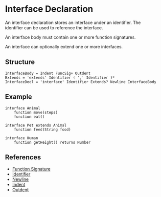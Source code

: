 # Interface Declaration

An interface declaration stores an interface under an identifier. The identifier can be used to reference the interface.

An interface body must contain one or more function signatures.

An interface can optionally extend one or more interfaces.

## Structure

```grammar
InterfaceBody = Indent FuncSig+ Outdent
Extends = 'extends' Identifier ( ',' Identifier )*
InterfaceDecl = 'interface' Identifier Extends? Newline InterfaceBody
```

## Example

```syntek
interface Animal
	function move(steps)
	function eat()

interface Pet extends Animal
	function feed(String food)

interface Human
	function getHeight() returns Number
```

## References

- [Function Signature](/spec/grammar/syntactic/#function-signature)
- [Identifier](/spec/grammar/lexical.html#identifiers)
- [Newline](/spec/grammar/lexical.html#newline)
- [Indent](/spec/grammar/lexical.html#indent)
- [Outdent](/spec/grammar/lexical.html#outdent)
